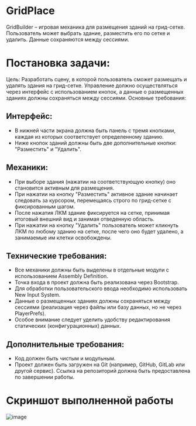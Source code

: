 # GridPlace
GridBuilder – игровая механика для размещения зданий на грид-сетке. Пользователь может выбрать здание, разместить его по сетке и удалить. Данные сохраняются между сессиями.

# Постановка задачи:
Цель:
Разработать сцену, в которой пользователь сможет размещать и удалять здания на грид-сетке.
Управление должно осуществляться через интерфейс с использованием кнопок, а данные о
размещенных зданиях должны сохраняться между сессиями.
Основные требования:

## Интерфейс:
* В нижней части экрана должна быть панель с тремя кнопками, каждая из
которых соответствует определенному зданию.
* Ниже кнопок зданий должны быть две дополнительные кнопки: "Разместить" и
"Удалить".

## Механики:
* При выборе здания (нажатии на соответствующую кнопку) оно становится
активным для размещения.
* При нажатии на кнопку "Разместить" активное здание начинает следовать за
курсором, перемещаясь строго по грид-сетке с фиксированным шагом.
* После нажатия ЛКМ здание фиксируется на сетке, принимая итоговый внешний
вид и занимая отведенную область.
* При нажатии на кнопку "Удалить" пользователь может кликнуть ЛКМ по любому
зданию на сетке, после чего оно будет удалено, а занимаемые им клетки
освобождены.

## Технические требования:
* Все механики должны быть выделены в отдельные модули с использованием
Assembly Definition.
* Точка входа в проект должна быть реализована через Bootstrap.
* Для обработки пользовательского ввода необходимо использовать New Input
System.
* Данные о размещенных зданиях должны сохраняться между сессиями
(реализация через файлы или базу данных, но не через PlayerPrefs).
* Особое внимание следует уделить удобству редактирования статических
(конфигурационных) данных.

## Дополнительные требования:
* Код должен быть чистым и модульным.
* Проект должен быть загружен на Git (например, GitHub, GitLab или другой
сервис). Ссылка на репозиторий должна быть предоставлена по завершении
работы.

# Скриншот выполненной работы
![image](https://github.com/user-attachments/assets/a20dcedb-a086-4d7b-8998-71eb4081f99a)
